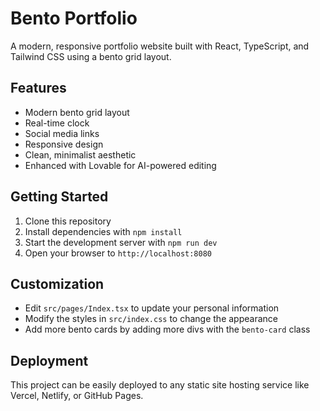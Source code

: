 
# Bento Portfolio

A modern, responsive portfolio website built with React, TypeScript, and Tailwind CSS using a bento grid layout.

## Features

- Modern bento grid layout
- Real-time clock
- Social media links
- Responsive design
- Clean, minimalist aesthetic
- Enhanced with Lovable for AI-powered editing

## Getting Started

1. Clone this repository
2. Install dependencies with `npm install`
3. Start the development server with `npm run dev`
4. Open your browser to `http://localhost:8080`

## Customization

- Edit `src/pages/Index.tsx` to update your personal information
- Modify the styles in `src/index.css` to change the appearance
- Add more bento cards by adding more divs with the `bento-card` class

## Deployment

This project can be easily deployed to any static site hosting service like Vercel, Netlify, or GitHub Pages.
